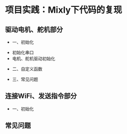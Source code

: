 # 项目实践：Mixly下代码的复现
## 驱动电机、舵机部分

- 一、初始化
* 初始化串口
* 电机、舵机驱动初始化

- 二、自定义函数


- 三、常见问题


## 连接WiFi、发送指令部分

- 一、初始化


## 常见问题